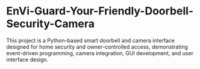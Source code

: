 # EnVi-Guard-Your-Friendly-Doorbell-Security-Camera
This project is a Python-based smart doorbell and camera interface designed for home security and owner-controlled access, demonstrating event-driven programming, camera integration, GUI development, and user interface design.
